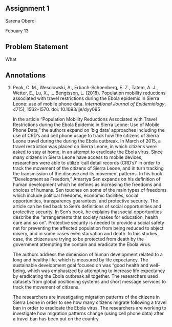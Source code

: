 ## Assignment 1

Sarena Oberoi

Febuary 13

## Problem Statement

What 

## Annotations

1. Peak, C. M., Wesolowski, A., Erbach-Schoenberg, E. Z., Tatem, A. J., Wetter, E., Lu, X., … Bengtsson, L. (2018). Population mobility reductions associated with travel restrictions during the Ebola epidemic in Sierra Leone: use of mobile phone data. *International Journal of Epidemiology*, *47*(5), 1562–1570. doi: 10.1093/ije/dyy095

   In the article “Population Mobility Reductions Associated with Travel Restrictions during the Ebola Epidemic in Sierra Leone: Use of Mobile Phone Data,” the authors expand on ‘big data’ approaches including the use of CRD’s and cell phone usage to track how the citizens of Sierra Leone travel during the during the Ebola outbreak. In March of 2015, a travel restriction was placed on Sierra Leone, in which citizens were asked to stay at home, in an attempt to eradicate the Ebola virus. Since many citizens in Sierra Leone have access to mobile devices, researchers were able to utilize ‘call detail records (CRD’s)’ in order to track the movement of the citizens of Sierra Leone, and in turn tracking the transmission of the disease and its movement patterns. In his book “Development as Freedom,” Amartya Sen expands on his definition of human development which he defines as increasing the freedoms and choices of humans. Sen touches on some of the main types of freedoms which include political freedoms, economic facilities, social opportunities, transparency guarantees, and protective security. The article can be tied back to Sen’s definitions of social opportunities and protective security. In Sen’s book, he explains that social opportunities describe the “arrangements that society makes for education, health care and so on”. Protective security is needed to provide a social safety net for preventing the affected population from being reduced to abject misery, and in some cases even starvation and death. In this studies case, the citizens are trying to be protected from death by the government attempting the contain and eradicate the Ebola virus.  

   The authors address the dimension of human development related to a long and healthy life, which is measured by life expectancy. The sustainable development goal focused on was “good health and well-being, which was emphasized by attempting to increase life expectancy by eradicating the Ebola outbreak all together. The researchers used datasets from global positioning systems and short message services to track the movement of citizens. 

   The researchers are investigating migration patterns of the citizens in Sierra Leone in order to see how many citizens migrate following a travel ban in order to eradicate the Ebola virus. The researchers are working to investigate how migration patterns change (using cell phone data) after a travel ban has been put on the country.  

    